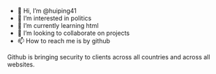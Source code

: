 - 👋 Hi, I’m @huiping41
- 👀 I’m interested in politics 
- 🌱 I’m currently learning html
- 💞️ I’m looking to collaborate on projects 
- 📫 How to reach me is by github 

Github is bringing security to clients across all countries and across all websites. 

<!---
huiping41/huiping41 is a ✨ special ✨ repository because its `README.md` (this file) appears on your GitHub profile.
You can click the Preview link to take a look at your changes.
--->
